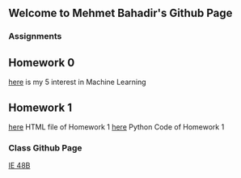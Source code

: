 ## Welcome to Mehmet Bahadir's Github Page


### Assignments



## Homework 0

[here](Homework0\example_homework_0.html) is my 5 interest in Machine Learning


## Homework 1

[here](Homework1\Homework_1.html) HTML file of Homework 1
[here](Homework1\Homework_1.py) Python Code of Homework 1



### Class Github Page

[IE 48B](https://github.com/BU-IE-48B)
